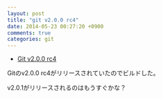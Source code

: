 ```yaml
---
layout: post
title: "git v2.0.0 rc4"
date: 2014-05-23 00:27:20 +0900
comments: true
categories: git
---
```


* [Git v2.0.0 rc4](https://github.com/git/git/commit/8ced8e40ac07c1b13b2edbb459d37b9b2d7275d6)

Gitのv2.0.0 rc4がリリースされていたのでビルドした。

v2.0.1がリリースされるのはもうすぐかな？
